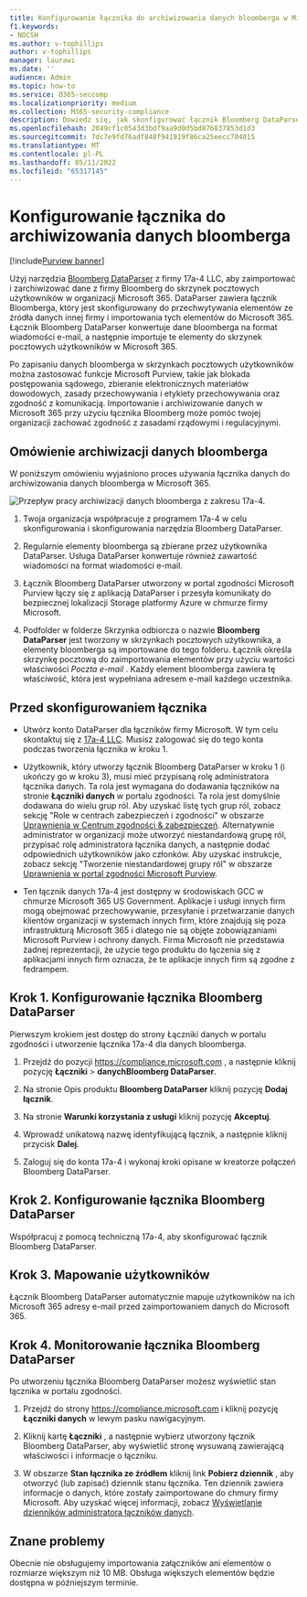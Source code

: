 ```yaml
---
title: Konfigurowanie łącznika do archiwizowania danych bloomberga w Microsoft 365
f1.keywords:
- NOCSH
ms.author: v-tophillips
author: v-tophillips
manager: laurawi
ms.date: ''
audience: Admin
ms.topic: how-to
ms.service: O365-seccomp
ms.localizationpriority: medium
ms.collection: M365-security-compliance
description: Dowiedz się, jak skonfigurować łącznik Bloomberg DataParser 17a-4 i użyć go do importowania i archiwizowania danych bloomberga w Microsoft 365.
ms.openlocfilehash: 2049cf1c0543d3bdf9aa9d0d5bd876837853d1d3
ms.sourcegitcommit: 7dc7e9fd76adf848f941919f86ca25eecc704015
ms.translationtype: MT
ms.contentlocale: pl-PL
ms.lasthandoff: 05/11/2022
ms.locfileid: "65317145"
---
```

# <a name="set-up-a-connector-to-archive-bloomberg-data"></a>Konfigurowanie łącznika do archiwizowania danych bloomberga

[!include[Purview banner](../includes/purview-rebrand-banner.md)]

Użyj narzędzia [Bloomberg DataParser](https://www.17a-4.com/Bloomberg-dataparser/) z firmy 17a-4 LLC, aby zaimportować i zarchiwizować dane z firmy Bloomberg do skrzynek pocztowych użytkowników w organizacji Microsoft 365. DataParser zawiera łącznik Bloomberga, który jest skonfigurowany do przechwytywania elementów ze źródła danych innej firmy i importowania tych elementów do Microsoft 365. Łącznik Bloomberg DataParser konwertuje dane bloomberga na format wiadomości e-mail, a następnie importuje te elementy do skrzynek pocztowych użytkowników w Microsoft 365.

Po zapisaniu danych bloomberga w skrzynkach pocztowych użytkowników można zastosować funkcje Microsoft Purview, takie jak blokada postępowania sądowego, zbieranie elektronicznych materiałów dowodowych, zasady przechowywania i etykiety przechowywania oraz zgodność z komunikacją. Importowanie i archiwizowanie danych w Microsoft 365 przy użyciu łącznika Bloomberg może pomóc twojej organizacji zachować zgodność z zasadami rządowymi i regulacyjnymi.

## <a name="overview-of-archiving-bloomberg-data"></a>Omówienie archiwizacji danych bloomberga

W poniższym omówieniu wyjaśniono proces używania łącznika danych do archiwizowania danych bloomberga w Microsoft 365.

![Przepływ pracy archiwizacji danych bloomberga z zakresu 17a-4.](../media/BloombergDataParserConnectorWorkflow.png)

1. Twoja organizacja współpracuje z programem 17a-4 w celu skonfigurowania i skonfigurowania narzędzia Bloomberg DataParser.

2. Regularnie elementy bloomberga są zbierane przez użytkownika DataParser. Usługa DataParser konwertuje również zawartość wiadomości na format wiadomości e-mail.

3. Łącznik Bloomberg DataParser utworzony w portal zgodności Microsoft Purview łączy się z aplikacją DataParser i przesyła komunikaty do bezpiecznej lokalizacji Storage platformy Azure w chmurze firmy Microsoft.

4. Podfolder w folderze Skrzynka odbiorcza o nazwie **Bloomberg DataParser** jest tworzony w skrzynkach pocztowych użytkownika, a elementy bloomberga są importowane do tego folderu. Łącznik określa skrzynkę pocztową do zaimportowania elementów przy użyciu wartości właściwości *Poczta e-mail* . Każdy element bloomberga zawiera tę właściwość, która jest wypełniana adresem e-mail każdego uczestnika.

## <a name="before-you-set-up-a-connector"></a>Przed skonfigurowaniem łącznika

- Utwórz konto DataParser dla łączników firmy Microsoft. W tym celu skontaktuj się z [17a-4 LLC](https://www.17a-4.com/contact/). Musisz zalogować się do tego konta podczas tworzenia łącznika w kroku 1.

- Użytkownik, który utworzy łącznik Bloomberg DataParser w kroku 1 (i ukończy go w kroku 3), musi mieć przypisaną rolę administratora łącznika danych. Ta rola jest wymagana do dodawania łączników na stronie **Łączniki danych** w portalu zgodności. Ta rola jest domyślnie dodawana do wielu grup ról. Aby uzyskać listę tych grup ról, zobacz sekcję "Role w centrach zabezpieczeń i zgodności" w obszarze [Uprawnienia w Centrum zgodności & zabezpieczeń](../security/office-365-security/permissions-in-the-security-and-compliance-center.md#roles-in-the-security--compliance-center). Alternatywnie administrator w organizacji może utworzyć niestandardową grupę ról, przypisać rolę administratora łącznika danych, a następnie dodać odpowiednich użytkowników jako członków. Aby uzyskać instrukcje, zobacz sekcję "Tworzenie niestandardowej grupy ról" w obszarze [Uprawnienia w portal zgodności Microsoft Purview](microsoft-365-compliance-center-permissions.md#create-a-custom-role-group).

- Ten łącznik danych 17a-4 jest dostępny w środowiskach GCC w chmurze Microsoft 365 US Government. Aplikacje i usługi innych firm mogą obejmować przechowywanie, przesyłanie i przetwarzanie danych klientów organizacji w systemach innych firm, które znajdują się poza infrastrukturą Microsoft 365 i dlatego nie są objęte zobowiązaniami Microsoft Purview i ochrony danych. Firma Microsoft nie przedstawia żadnej reprezentacji, że użycie tego produktu do łączenia się z aplikacjami innych firm oznacza, że te aplikacje innych firm są zgodne z fedrampem.

## <a name="step-1-set-up-a-bloomberg-dataparser-connector"></a>Krok 1. Konfigurowanie łącznika Bloomberg DataParser

Pierwszym krokiem jest dostęp do strony Łączniki danych w portalu zgodności i utworzenie łącznika 17a-4 dla danych bloomberga.

1. Przejdź do pozycji <https://compliance.microsoft.com> , a następnie kliknij pozycję **Łączniki** >  **danychBloomberg DataParser**.

2. Na stronie Opis produktu **Bloomberg DataParser** kliknij pozycję **Dodaj łącznik**.

3. Na stronie **Warunki korzystania z usługi** kliknij pozycję **Akceptuj**.

4. Wprowadź unikatową nazwę identyfikującą łącznik, a następnie kliknij przycisk **Dalej**.

5. Zaloguj się do konta 17a-4 i wykonaj kroki opisane w kreatorze połączeń Bloomberg DataParser.

## <a name="step-2-configure-the-bloomberg-dataparser-connector"></a>Krok 2. Konfigurowanie łącznika Bloomberg DataParser

Współpracuj z pomocą techniczną 17a-4, aby skonfigurować łącznik Bloomberg DataParser.

## <a name="step-3-map-users"></a>Krok 3. Mapowanie użytkowników

Łącznik Bloomberg DataParser automatycznie mapuje użytkowników na ich Microsoft 365 adresy e-mail przed zaimportowaniem danych do Microsoft 365.

## <a name="step-4-monitor-the-bloomberg-dataparser-connector"></a>Krok 4. Monitorowanie łącznika Bloomberg DataParser

Po utworzeniu łącznika Bloomberg DataParser możesz wyświetlić stan łącznika w portalu zgodności.

1. Przejdź do strony <https://compliance.microsoft.com> i kliknij pozycję **Łączniki danych** w lewym pasku nawigacyjnym.

2. Kliknij kartę **Łączniki** , a następnie wybierz utworzony łącznik Bloomberg DataParser, aby wyświetlić stronę wysuwaną zawierającą właściwości i informacje o łączniku.

3. W obszarze **Stan łącznika ze źródłem** kliknij link **Pobierz dziennik** , aby otworzyć (lub zapisać) dziennik stanu łącznika. Ten dziennik zawiera informacje o danych, które zostały zaimportowane do chmury firmy Microsoft. Aby uzyskać więcej informacji, zobacz [Wyświetlanie dzienników administratora łączników danych](data-connector-admin-logs.md).

## <a name="known-issues"></a>Znane problemy

Obecnie nie obsługujemy importowania załączników ani elementów o rozmiarze większym niż 10 MB. Obsługa większych elementów będzie dostępna w późniejszym terminie.
